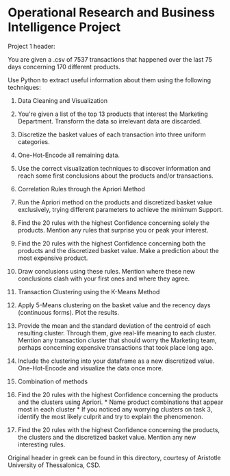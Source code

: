 # Operational Research and Business Intelligence Project

Project 1 header:

You are given a .csv of 7537 transactions that happened over the last 75 days concerning 170 different products.

Use Python to extract useful information about them using the following techniques:

1. Data Cleaning and Visualization
  1. You're given a list of the top 13 products that interest the Marketing Department. Transform the data so irrelevant data are discarded.
  2. Discretize the basket values of each transaction into three uniform categories.
  3. One-Hot-Encode all remaining data.
  4. Use the correct visualization techniques to discover information and reach some first conclusions about the products and/or transactions.

2. Correlation Rules through the Apriori Method
  1. Run the Apriori method on the products and discretized basket value exclusively, trying different parameters to achieve the minimum Support.
  2. Find the 20 rules with the highest Confidence concerning solely the products. Mention any rules that surprise you or peak your interest.
  3. Find the 20 rules with the highest Confidence concerning both the products and the discretized basket value. Make a prediction about the most expensive product.
  4. Draw conclusions using these rules. Mention where these new conclusions clash with your first ones and where they agree.

3. Transaction Clustering using the K-Means Method
  1. Apply 5-Means clustering on the basket value and the recency days (continuous forms). Plot the results.
  2. Provide the mean and the standard deviation of the centroid of each resulting cluster. Through them, give real-life meaning to each cluster.
     Mention any transaction cluster that should worry the Marketing team, perhaps concerning expensive transactions that took place long ago.
  3. Include the clustering into your dataframe as a new discretized value. One-Hot-Encode and visualize the data once more.
    
4. Combination of methods
  1. Find the 20 rules with the highest Confidence concerning the products and the clusters using Apriori.
    * Name product combinations that appear most in each cluster
    * If you noticed any worrying clusters on task 3, identify the most likely culprit and try to explain the phenomenon.
  2. Find the 20 rules with the highest Confidence concerning the products, the clusters and the discretized basket value. Mention any new interesting rules.

Original header in greek can be found in this directory, courtesy of Aristotle University of Thessalonica, CSD.

    
  

  
